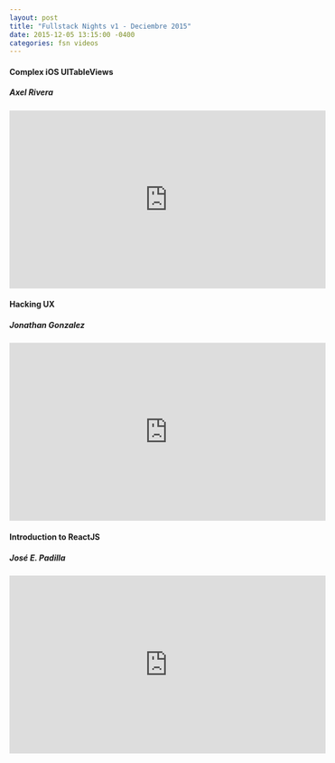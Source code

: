```yaml
---
layout: post
title: "Fullstack Nights v1 - Deciembre 2015"
date: 2015-12-05 13:15:00 -0400
categories: fsn videos
---
```


<div class="row top-bottom-buffer">
    <div class="col-lg-12 text-center">
        <h4> Complex iOS UITableViews</h4>
        <h5> Axel Rivera </h5>
        <iframe width="560" height="315" src="https://www.youtube.com/embed/-rSUVIrAKCA" frameborder="0" allowfullscreen></iframe>
    </div>
</div>
<div class="row top-bottom-buffer">
    <div class="col-lg-12 text-center">
        <h4> Hacking UX</h4>
        <h5> Jonathan Gonzalez </h5>
        <iframe width="560" height="315" src="https://www.youtube.com/embed/JBtgt4coZHw" frameborder="0" allowfullscreen></iframe>
    </div>
</div>
<div class="row top-bottom-buffer">
    <div class="col-lg-12 text-center">
        <h4> Introduction to ReactJS</h4>
        <h5> José E. Padilla </h5>
        <iframe width="560" height="315" src="https://www.youtube.com/embed/qnJL_l7sg4Y" frameborder="0" allowfullscreen></iframe>
    </div>
</div>
